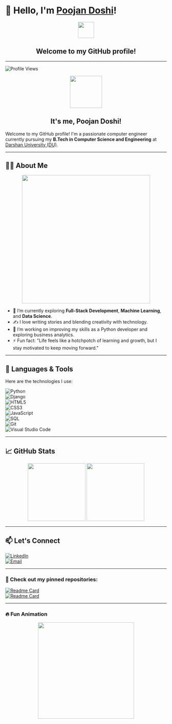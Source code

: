 
# 👋 Hello, I'm [Poojan Doshi](https://github.com/your-github-username)!  

<div align="center">
  <img src="https://media.giphy.com/media/hvRJCLFzcasrR4ia7z/giphy.gif" width="50">  
  <h2>Welcome to my GitHub profile!</h2>  
</div>  

---  

![Profile Views](https://komarev.com/ghpvc/?username=your-github-username&style=flat-square&color=blue)  

<div align="center">
  <img src="https://media.giphy.com/media/xT9IgzoKnwFNmISR8I/giphy.gif" width="100"/>  
  <h2>It's me, Poojan Doshi!</h2>  
</div>  

Welcome to my GitHub profile! I'm a passionate computer engineer currently pursuing my **B.Tech in Computer Science and Engineering** at [Darshan University (DU)](https://www.darshan.ac.in/).  

---

## 👨‍💻 About Me  
<div align="center">
  <img src="https://media.giphy.com/media/qgQUggAC3Pfv687qPC/giphy.gif" width="400"/>  
</div>  

- 🌱 I’m currently exploring **Full-Stack Development**, **Machine Learning**, and **Data Science**.  
- ✍️ I love writing stories and blending creativity with technology.  
- 🔭 I’m working on improving my skills as a Python developer and exploring business analytics.  
- ⚡ Fun fact: "Life feels like a hotchpotch of learning and growth, but I stay motivated to keep moving forward."  

---

## 🚀 Languages & Tools  
Here are the technologies I use:  

![Python](https://img.shields.io/badge/Python-3776AB?style=for-the-badge&logo=python&logoColor=white)  
![Django](https://img.shields.io/badge/Django-092E20?style=for-the-badge&logo=django&logoColor=white)  
![HTML5](https://img.shields.io/badge/HTML5-E34F26?style=for-the-badge&logo=html5&logoColor=white)  
![CSS3](https://img.shields.io/badge/CSS3-1572B6?style=for-the-badge&logo=css3&logoColor=white)  
![JavaScript](https://img.shields.io/badge/JavaScript-F7DF1E?style=for-the-badge&logo=javascript&logoColor=black)  
![SQL](https://img.shields.io/badge/SQL-4479A1?style=for-the-badge&logo=postgresql&logoColor=white)  
![Git](https://img.shields.io/badge/Git-F05032?style=for-the-badge&logo=git&logoColor=white)  
![Visual Studio Code](https://img.shields.io/badge/VS%20Code-0078D4?style=for-the-badge&logo=visual-studio-code&logoColor=white)  

---

## 📈 GitHub Stats  

<div align="center">  
  <img height="180em" src="https://github-readme-stats.vercel.app/api?username=your-github-username&show_icons=true&hide_border=true&count_private=true&theme=radical"/>  
  <img height="180em" src="https://github-readme-streak-stats.herokuapp.com/?user=your-github-username&hide_border=true&theme=radical"/>  
</div>  

---

## 📫 Let's Connect  
[![LinkedIn](https://img.shields.io/badge/-LinkedIn-blue?style=flat-square&logo=LinkedIn&logoColor=white)](https://www.linkedin.com/in/poojan-doshi-83a027283)  
[![Email](https://img.shields.io/badge/-Email-D14836?style=flat-square&logo=Gmail&logoColor=white)](mailto:poojandoshi.linkdin@gmail.com)  

---

### 🌟 Check out my pinned repositories:  
[![Readme Card](https://github-readme-stats.vercel.app/api/pin/?username=your-github-username&repo=repository-name&theme=radical)](https://github.com/your-github-username/repository-name)  
[![Readme Card](https://github-readme-stats.vercel.app/api/pin/?username=your-github-username&repo=another-repository-name&theme=radical)](https://github.com/your-github-username/another-repository-name)  

---

### 🔥 Fun Animation  
<div align="center">  
  <img src="https://media.giphy.com/media/13HgwGsXF0aiGY/giphy.gif" width="300"/>  
</div>